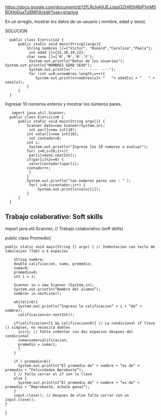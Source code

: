 https://docs.google.com/document/d/12fLRcIvA9JEJJgpI3ZHR5hRbP1mM5ROHgDuxTz6MI1A/edit?usp=sharing


En un arreglo, mostrar los datos de un usuario ( nombre, edad y sexo).

SOLUCION

      public class Ejercicio2 { 
          public static void main(String[]args){ 
              String nombres []={"Victor", "Ronald","Carolina","Paola"};
               int edad []={25,30,19,22}; 
              char sexo []={'M','M','M','F'};
               System.out.println("Datos de los usuarios"); System.out.println("NOMBRES EDAD SEXO");
               System.out.println("------- ---- ----");
               for (int u=0;u<nombres.length;u++){
                  System.out.println(nombres[u]+ "   "+ edad[u] + "   " + sexo[u]); 
              } 
          } 
      }
      
 
 Ingresar 10 números enteros y mostrar los números pares.
 
       import java.util.Scanner; 
      public class Ejercicio6 { 
          public static void main(String args[]) { 
              Scanner dato=new Scanner(System.in);
               int par[]=new int[10]; 
              int valor[]=new int[10];
               int contador=0; 
              int i;
               System.out.println("Ingrese los 10 numeros a evaluar"); 
              for( i=0;i<10;i++){
               par[i]=dato.nextInt(); 
              if(par[i]%2==0) {
               valor[contador]=par[i]; 
              contador++;
               } 
              } 
              System.out.println("los numeros pares son : " );
               for( i=0;i<contador;i++) { 
                   System.out.println(valor[i]); 
              } 
          } 
      }
      
 ## Trabajo colaborativo: Soft skills
 
import java.util.Scanner; // Trabajo colaborativo (soft skills)

public class Promedio{

    public static void main(String [] args) { // Indentacion con tecla de tabulacion (Tab) o 4 espacios 

        String nombre;
        double calificacion, suma, promedio;
        suma=0;
        promedio=0;
        int i = 1;

        Scanner in = new Scanner (System.in);
        System.out.println(“Nombre del alumno”);
        nombre= in.nextLine();

        while(i<6){
          System.out.println(“Ingresa la calificacion” + i + “de” + nombre);
          calificacion=in.nextInt();

        if(calificacion<11 && calificacion>0){ // La condicional if lleva () simples, no necesita dobles
          i=i+1; // Falto indentar con dos espacios despues del condicional
          suma=suma+calificacion;
          promedio = suma/i; 
          }
        }

        if ( promedio>6){
          System.out.println(“El promedio de“ + nombre + “es de“ + promedio + “Felicidades Aprobaste”);
        } // Falto cerrar el if con la llave
        else {
          System.out.println(“El promedio de“ + nombre + “es de“ + promedio + “Reprobaste, echale ganas”);
        }
        input.close(); // Despues de else falto cerrar con un input.close();
    }	
}	

